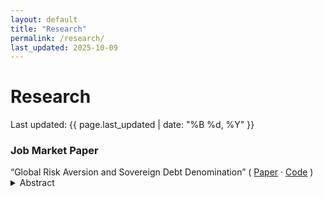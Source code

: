 ```yaml
---
layout: default
title: "Research"
permalink: /research/
last_updated: 2025-10-09
---
```


# Research

<div class="research">

Last updated: {{ page.last_updated | date: "%B %d, %Y" }}

<h3 class="section-heading">Job Market Paper</h3>

<div class="paper-row">
  <span class="paper-title">“Global Risk Aversion and Sovereign Debt Denomination”</span>
  <span class="paper-links">
    ( <a href="{{ '/public/papers/jmp.pdf' | relative_url }}">Paper</a> ·
      <a href="https://github.com/jwilhoite/Risk_Aversion_Sovereign_Debt">Code</a> )
  </span>
</div>

<details class="abstract">
  <summary>Abstract</summary>
  <div class="body">
    <p>This paper studies how fluctuations in global risk aversion shape the currency composition of sovereign debt in emerging market economies. Using a multi-country panel, we document that periods of higher risk aversion are associated with a lower share of local currency debt held by foreign investors. To identify the mechanism through which risk aversion affects the share of local currency debt in equilibrium, we develop a small open-economy model with risk averse foreign investors, discretionary monetary policy, and long-maturity sovereign debt. When risk aversion rises, exchange rate and capital-gains premia embedded in local currency bonds increase and the government’s ability to borrow in local currency debt is constrained.</p>
  </div>
</details>
